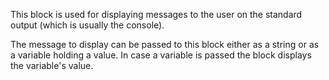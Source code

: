 This block is used for displaying messages to the user on the standard output (which is usually the console). 

The message to display can be passed to this block either as a string or as a variable holding a value. In case a variable is passed the block displays the variable's value.
